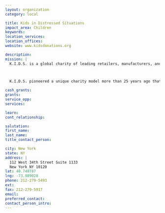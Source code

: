 ```yaml
---
layout: organization
category: local

title: Kids in Distressed Situations
impact_area: Children
keywords: 
location_services: 
location_offices: 
website: www.kidsdonations.org

description: 
mission: |
  K.I.D.S. is a global charity of leading retailers, manufacturers, and licensors of children’s and youth products, in partnership with major foundations, committed to helping improve the lives of children and their families who are ill, living in poverty, or are victims of natural disasters.

  

  K.I.D.S. pioneered a unique charity model more than 25 years ago that today aligns hundreds of companies with more than one thousand leading local agencies in the United States and Canada. 85% of our donations are distributed to agencies in the U.S. and the remaining 15% to countries abroad. This alliance donates children’s clothes, books, toys, and juvenile products… and brings hope… to children and their families at risk.

cash_grants: 
grants: 
service_opp: 
services: 

learn: 
cont_relationship: 

salutation: 
first_name: 
last_name: 
title_contact_person: 

city: New York
state: NY
address: |
  112 West 34th Street Suite 1133  
  New York NY 10120
lat: 40.749787
lng: -73.989028
phone: 212-279-5493
ext: 
fax: 212-279-5917
email: 
preferred_contact: 
contact_person_intro: 
---
```

